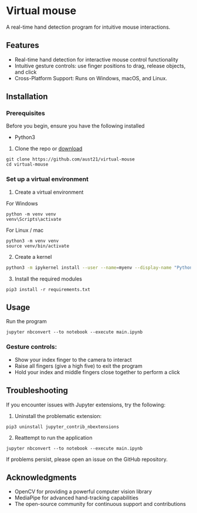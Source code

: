 # Virtual mouse

A real-time hand detection program for intuitive mouse interactions.

## Features

- Real-time hand detection for interactive mouse control functionality
- Intuitive gesture controls: use finger positions to drag, release objects, and click
- Cross-Platform Support: Runs on Windows, macOS, and Linux.

## Installation

### Prerequisites
Before you begin, ensure you have the following installed

- Python3

1. Clone the repo or [download](https://github.com/aust21/virtual-mouse/archive/refs/heads/main.zip)

```
git clone https://github.com/aust21/virtual-mouse
cd virtual-mouse
```

### Set up a virtual environment

1. Create a virtual environment

For Windows
```
python -m venv venv
venv\Scripts\activate
```

For Linux / mac

```
python3 -m venv venv
source venv/bin/activate
```
2. Create a kernel
```bash
python3 -m ipykernel install --user --name=myenv --display-name "Python (myenv)"
```
 
3. Install the required modules

```
pip3 install -r requirements.txt
```

## Usage
Run the program

```
jupyter nbconvert --to notebook --execute main.ipynb
```
### Gesture controls:

- Show your index finger to the camera to interact
- Raise all fingers (give a high five) to exit the program
- Hold your index and middle fingers close together to perform a click

## Troubleshooting
If you encounter issues with Jupyter extensions, try the following:

1. Uninstall the problematic extension:
```
pip3 uninstall jupyter_contrib_nbextensions
```

2. Reattempt to run the application
```
jupyter nbconvert --to notebook --execute main.ipynb
```
If problems persist, please open an issue on the GitHub repository.


## Acknowledgments
- OpenCV for providing a powerful computer vision library
- MediaPipe for advanced hand-tracking capabilities
- The open-source community for continuous support and contributions
